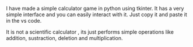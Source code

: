 I have made a simple calculator game in python using tkinter. It has a very simple interface and you can easily interact with it. Just copy it and paste it in the vs code.

It is not a scientific calculator , its just performs simple operations like addition, sustraction, deletion and multiplication.
